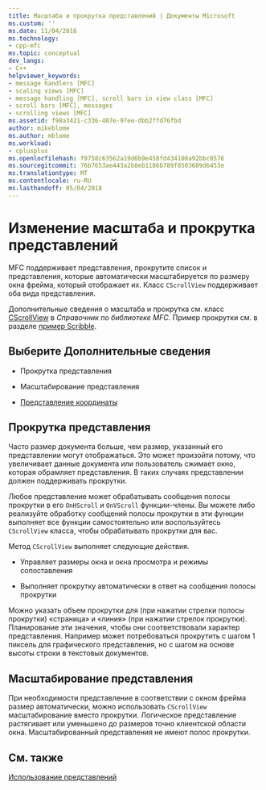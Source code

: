 ```yaml
---
title: Масштаба и прокрутка представлений | Документы Microsoft
ms.custom: ''
ms.date: 11/04/2016
ms.technology:
- cpp-mfc
ms.topic: conceptual
dev_langs:
- C++
helpviewer_keywords:
- message handlers [MFC]
- scaling views [MFC]
- message handling [MFC], scroll bars in view class [MFC]
- scroll bars [MFC], messages
- scrolling views [MFC]
ms.assetid: f98a3421-c336-407e-97ee-dbb2ffd76fbd
author: mikeblome
ms.author: mblome
ms.workload:
- cplusplus
ms.openlocfilehash: f9758c63562a19d6b9e458fd434108a92bbc8576
ms.sourcegitcommit: 76b7653ae443a2b8eb1186b789f8503609d6453e
ms.translationtype: MT
ms.contentlocale: ru-RU
ms.lasthandoff: 05/04/2018
---
```

# <a name="scrolling-and-scaling-views"></a>Изменение масштаба и прокрутка представлений
MFC поддерживает представления, прокрутите список и представления, которые автоматически масштабируется по размеру окна фрейма, который отображает их. Класс `CScrollView` поддерживает оба вида представления.  
  
 Дополнительные сведения о масштаба и прокрутка см. класс [CScrollView](../mfc/reference/cscrollview-class.md) в *Справочник по библиотеке MFC*. Пример прокрутки см. в разделе [пример Scribble](../visual-cpp-samples.md).  
  
## <a name="what-do-you-want-to-know-more-about"></a>Выберите Дополнительные сведения  
  
-   Прокрутка представления  
  
-   Масштабирование представления  
  
-   [Представление координаты](http://msdn.microsoft.com/library/windows/desktop/dd145205)  
  
##  <a name="_core_scrolling_a_view"></a> Прокрутка представления  
 Часто размер документа больше, чем размер, указанный его представлении могут отображаться. Это может произойти потому, что увеличивает данные документа или пользователь сжимает окно, которая обрамляет представления. В таких случаях представлении должен поддерживать прокрутки.  
  
 Любое представление может обрабатывать сообщения полосы прокрутки в его `OnHScroll` и `OnVScroll` функции-члены. Вы можете либо реализуйте обработку сообщений полосы прокрутки в эти функции выполняет все функции самостоятельно или воспользуйтесь `CScrollView` класса, чтобы обрабатывать прокрутки для вас.  
  
 Метод `CScrollView` выполняет следующие действия.  
  
-   Управляет размеры окна и окна просмотра и режимы сопоставления  
  
-   Выполняет прокрутку автоматически в ответ на сообщения полосы прокрутки  
  
 Можно указать объем прокрутки для (при нажатии стрелки полосы прокрутки) «страница» и «линия» (при нажатии стрелок прокрутки). Планирование эти значения, чтобы они соответствовали характер представления. Например может потребоваться прокрутить с шагом 1 пиксель для графического представления, но с шагом на основе высоты строки в текстовых документов.  
  
##  <a name="_core_scaling_a_view"></a> Масштабирование представления  
 При необходимости представление в соответствии с окном фрейма размер автоматически, можно использовать `CScrollView` масштабирование вместо прокрутки. Логическое представление растягивает или уменьшено до размеров точно клиентской области окна. Масштабированный представления не имеют полос прокрутки.  
  
## <a name="see-also"></a>См. также  
 [Использование представлений](../mfc/using-views.md)

